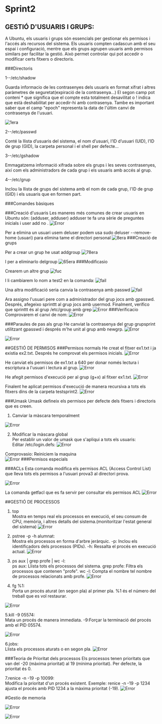# Sprint2
## GESTIÓ D'USUARIS I GRUPS:
A Ubuntu, els usuaris i grups són essencials per gestionar els permisos i l'accés als recursos del sistema. Els usuaris compten  cadascun amb el seu espai i configuració, mentre que els grups agrupen usuaris amb permisos similars per facilitar la gestió. Això permet controlar qui pot accedir o modificar certs fitxers o directoris.


###Directoris

1--/etc/shadow
    
Guarda informacio de les contrasenyes dels usuaris en format xifrat i altres paràmetres de seguretat(expiració de la contrasenya...)
El segon camp pot conteni * que significa que el compte esta totalment desavilitat o ! indica que està deshabilitat per accedir-hi amb contrasenya.
Tambe es important saber que el camp "epoch"  representa la data de l'últim canvi de contrasenya de l'usuari.

![1era](./cap7.png)

2--/etc/passwd

Conté la llista d’usuaris del sistema, el nom d’usuari, l’ID d’usuari (UID), l’ID de grup (GID), la carpeta personal i el shell per defecte...

3--/etc/gshadow

Emmagatzema informació xifrada sobre els grups i les seves contrasenyes, així com els administradors de cada grup i els usuaris amb accés al grup.

4--/etc/grup

Inclou la llista de grups del sistema amb el nom de cada grup, l'ID de grup (GID) i els usuaris que en formen part.

###Comandes bàsiques

###Creació d'usuaris
Les maneres més comunes de crear usuaris en Ubuntu són: (adduser, adduser)
adduser te fa una sèrie de preguntes inicials i user add no .
![Error](./cap78.png)

Per a elimina un usuari usem deluser podem usa sudo deluser --remove-home (usuari) para elimina tame el directori personal 
![8era](./cap8.png)
###Creació de grups

Per a crear un grup he usat addgroup
![78era](./cap99.png)

I per a eliminarlo delgroup
![65era](./cap65.png)
###Modificasio

Crearem un altre grup
![fuc](./cap111.png)

I li cambiarem lo nom a test2 en la comanda:
![fail](./cap112.png)

Una altra modificació seria canvia la contrasenya amb passwd
![fail](./cap113.png)

Ara assigno l'usuari pere com a administrador del grup jocs amb gpasswd. Després, afegeixo sprinttt al grup jocs amb usermod. Finalment, verifico que sprinttt és al grup /etc/group amb grep
![Error](./007.png)
###Verificacio
Comprovarem el canvi de nom:
![Error](./cap100.png)

###Paraules de pas als grup
He canviat la contrasenya del grup grupsprint utilitzant gpasswd i després m'he unit al grup amb newgrp.
![Error](./cap899.png)

![Error](./cap999.png)

##GESTIÓ DE PERMISOS
###Permisos normals
He creat el fitxer ex1.txt i ja existia ex2.txt. Després he comprovat els permisos inicials.
![Error](./creacio.png)

He canviat els permisos de ex1.txt a 640 per donar només lectura i escriptura a l'usuari i lectura al grup.
![Error](./normal.png)

He afegit permisos d'execució per al grup (g+x) al fitxer ex1.txt.
![Error](./sumaper.png)

Finalent he aplicat permisos d'execució de manera recursiva a tots els fitxers dins de la carpeta testsprint2.
![Error](./recusi.png)


###Umask
Umask defineix els permisos per defecte dels fitxers i directoris que es creen.


1. Canviar la màscara temporalment  

![Error](./umasctemp.png)

2. Modificar la màscara global  
Per establir un valor de umask que s'apliqui a tots els usuaris:  
Editar /etc/login.defs:
![Error](./umasc.png)

Comprovasio: Reiniciem la maquina  
![Error](./umasctest.png)
###Permisos especials

###ACLs
Esta comanda modifica els permisos ACL (Access Control List) que lleva tots els permisos a l'usuari prova3 al directori prova.

![Error](./acl.png)

La comanda getfacl que es fa servir per consultar els permisos ACL
![Error](./231.png)

##GESTIÓ DE PROCESSOS

1. top  
Mostra en temps real els processos en execució, el seu consum de CPU, memòria, i altres detalls del sistema.(monitoritzar l'estat general del sistema)
![Error](./top.png)

2. pstree -p -h alumnat:  
Mostra els processos en forma d'arbre jeràrquic.
-p: Inclou els identificadors dels processos (PIDs).
-h: Ressalta el procés en execució actual.
![Error](./pst.png)

3. ps aux | grep profe | wc -l:  
ps aux: Llista tots els processos del sistema.
grep profe: Filtra els processos que contenen "profe".
wc -l: Compta el nombre tel nombre de processos relacionats amb profe.
![Error](./psaux.png)

4. fg %1:  
Porta un procés aturat (en segon pla) al primer pla. 
%1 és el número del treball que es vol restaurar.

![Error](./fg.png)

5.kill -9 05574:  
Mata un procés de manera immediata.
-9:Forçar la terminació del procés amb el PID 05574.

![Error](./kill.png)

6.jobs:  
Llista els processos aturats o en segon pla.
![Error](./jobs.png)

###Teoria de Prioritat dels processos
Els processos tenen prioritats que van del -20 (màxima prioritat) al 19 (mínima prioritat).
Per defecte, la prioritat és 0.

7.renice -n -19 -p 10099:  
Modifica la prioritat d'un procés existent.
Exemple: renice -n -19 -p 1234 ajusta el procés amb PID 1234 a la màxima prioritat (-19).
![Error](./renice.png)



#Gestio de memoria

![Error](./ges.png)

![Error](./ges2.png)
